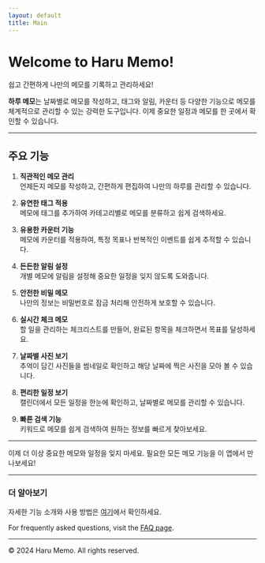 ```yaml
---
layout: default
title: Main
---
```


# Welcome to Haru Memo!

쉽고 간편하게 나만의 메모를 기록하고 관리하세요!

**하루 메모**는 날짜별로 메모를 작성하고, 태그와 알림, 카운터 등 다양한 기능으로 메모를 체계적으로 관리할 수 있는 강력한 도구입니다. 이제 중요한 일정과 메모를 한 곳에서 확인할 수 있습니다.

---

## 주요 기능

1. **직관적인 메모 관리**  
   언제든지 메모를 작성하고, 간편하게 편집하여 나만의 하루를 관리할 수 있습니다.

1. **유연한 태그 적용**  
   메모에 태그를 추가하여 카테고리별로 메모를 분류하고 쉽게 검색하세요.

1. **유용한 카운터 기능**  
   메모에 카운터를 적용하여, 특정 목표나 반복적인 이벤트를 쉽게 추적할 수 있습니다.

1. **든든한 알림 설정**  
   개별 메모에 알림을 설정해 중요한 일정을 잊지 않도록 도와줍니다.

1. **안전한 비밀 메모**  
   나만의 정보는 비밀번호로 잠금 처리해 안전하게 보호할 수 있습니다.

1. **실시간 체크 메모**  
   할 일을 관리하는 체크리스트를 만들어, 완료된 항목을 체크하면서 목표를 달성하세요.

1. **날짜별 사진 보기**  
   추억이 담긴 사진들을 썸네일로 확인하고 해당 날짜에 찍은 사진을 모아 볼 수 있습니다.

1. **편리한 일정 보기**  
   캘린더에서 모든 일정을 한눈에 확인하고, 날짜별로 메모를 관리할 수 있습니다.

1. **빠른 검색 기능**  
   키워드로 메모를 쉽게 검색하여 원하는 정보를 빠르게 찾아보세요.

---

이제 더 이상 중요한 메모와 일정을 잊지 마세요. 필요한 모든 메모 기능을 이 앱에서 만나보세요!

---

### 더 알아보기

자세한 기능 소개와 사용 방법은 [여기](#)에서 확인하세요.

For frequently asked questions, visit the [FAQ page](faq).

---

© 2024 Haru Memo. All rights reserved.
